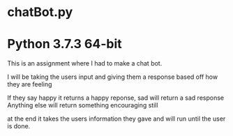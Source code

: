 # chatBot.py
# Python 3.7.3 64-bit

This is an assignment where I had to make a chat bot. 

I will be taking the users input and giving them a response based off how they are feeling 

If they say happy it returns a happy reponse, sad will return a sad response Anything else will return something encouraging still

at the end it takes the users information they gave and will run until the user is done.